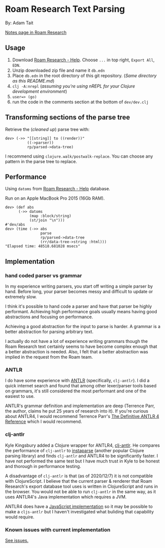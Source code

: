 # Roam Research Text Parsing

By: Adam Tait

[Notes page in Roam Research](https://roamresearch.com/#/app/at/page/doz-ureGh)


## Usage

1. Download [Roam Research - Help](https://roamresearch.com/#/app/help/page/NYgRwJaQM). Choose `...` in top right, `Export All`, `EDN`.
2. Unzip downloaded zip file and name it `db.edn`
3. Place `db.edn` in the root directory of this git repository. (_Same directory as this README.md_)
4. `clj -A:nrepl` (_assuming you're using nREPL for your Clojure development environment_)
5. `user=> (go)`
6. run the code in the comments section at the bottom of `dev/dev.clj`


## Transforming sections of the parse tree

Retrieve the (_cleaned up_) parse tree with:

```
dev> (->> "[[string]] to ((render))"
          ((->parser))
          rp/parsed->data-tree)
```

I recommend using `clojure.walk/postwalk-replace`. You can choose any
pattern in the parse tree to replace.


## Performance

Using `datoms` from [Roam Research - Help](https://roamresearch.com/#/app/help/page/NYgRwJaQM) database.

Run on an Apple MacBook Pro 2015 (16Gb RAM).

```
dev> (def abs
      (->> datoms
           (map :block/string)
           (st/join "\n")))
#'dev/abs
dev> (time (->> abs
                parse
                rp/parsed->data-tree
                (rr/data-tree->string :html)))
"Elapsed time: 48518.681028 msecs"
```


## Implementation

### hand coded parser vs grammar

In my experience writing parsers, you start off writing a simple
parser by hand. Before long, your parser becomes messy and difficult
to update or extremely slow. 

I think it's possible to hand code a parser and have that parser be
highly performant. Achieving high performance goals usually means
having good abstractions and focusing on performance.

Achieving a good abstraction for the input to parse is harder. A
grammar is a better abstraction for parsing arbitrary text.

I actually do not have a lot of experience writing grammars though the
Roam Research text certainly seems to have become complex enough that
a better abstraction is needed. Also, I felt that a better abstraction
was implied in the request from the Roam team.


### ANTLR

I do have some experience with [ANTLR](https://www.antlr.org/)
(specifically, `clj-antlr`). I did a quick internet search and found
that among other lexer/parser tools based on grammars, it's still
considered the most performant and one of the easiest to use.

ANTLR's grammar definition and implementation are deep (Terrence Parr,
the author, claims he put 25 years of research into it). If you're
curious about ANTLR4, I would recommend Terrence Parr's [The
Definitive ANTLR 4
Reference](https://pragprog.com/titles/tpantlr2/the-definitive-antlr-4-reference/)
which I would recommend.


### clj-antlr

Kyle Kingsbury added a Clojure wrapper for ANTLR4,
[clj-antlr](https://github.com/aphyr/clj-antlr). He compares the
performance of `clj-antlr` to
[instaparse](https://github.com/engelberg/instaparse) (another popular
Clojure parsing library) and finds `clj-antlr` and ANTLR4 to be
significantly faster. I have not performed the same test but I have
much trust in Kyle to be honest and thorough in performance testing.

A disadvantage of `clj-antlr` is that (as of 2020/12/7) it is not
compatible with ClojureScript. I believe that the current parser &
renderer that Roam Research's export database tool uses is written in
ClojureScript and runs in the browser. You would not be able to run
`clj-antlr` in the same way, as it uses ANTLR4's Java implementation
which requires a JVM.

ANTLR4 does have a [JavaScript
implementation](https://github.com/antlr/antlr4/blob/master/doc/javascript-target.md)
so it may be possible to make a `cljs-antlr` but I haven't
investigated what buliding that capability would require.


### Known issues with current implementation

[See issues.](https://github.com/adamtait/roam-research-text-parser/issues)
